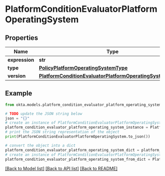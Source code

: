 # PlatformConditionEvaluatorPlatformOperatingSystem


## Properties

Name | Type | Description | Notes
------------ | ------------- | ------------- | -------------
**expression** | **str** |  | [optional] 
**type** | [**PolicyPlatformOperatingSystemType**](PolicyPlatformOperatingSystemType.md) |  | [optional] 
**version** | [**PlatformConditionEvaluatorPlatformOperatingSystemVersion**](PlatformConditionEvaluatorPlatformOperatingSystemVersion.md) |  | [optional] 

## Example

```python
from okta.models.platform_condition_evaluator_platform_operating_system import PlatformConditionEvaluatorPlatformOperatingSystem

# TODO update the JSON string below
json = "{}"
# create an instance of PlatformConditionEvaluatorPlatformOperatingSystem from a JSON string
platform_condition_evaluator_platform_operating_system_instance = PlatformConditionEvaluatorPlatformOperatingSystem.from_json(json)
# print the JSON string representation of the object
print(PlatformConditionEvaluatorPlatformOperatingSystem.to_json())

# convert the object into a dict
platform_condition_evaluator_platform_operating_system_dict = platform_condition_evaluator_platform_operating_system_instance.to_dict()
# create an instance of PlatformConditionEvaluatorPlatformOperatingSystem from a dict
platform_condition_evaluator_platform_operating_system_from_dict = PlatformConditionEvaluatorPlatformOperatingSystem.from_dict(platform_condition_evaluator_platform_operating_system_dict)
```
[[Back to Model list]](../README.md#documentation-for-models) [[Back to API list]](../README.md#documentation-for-api-endpoints) [[Back to README]](../README.md)


